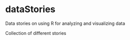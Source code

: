 # dataStories
Data stories on using R for analyzing and visualizing data

Collection of different stories
